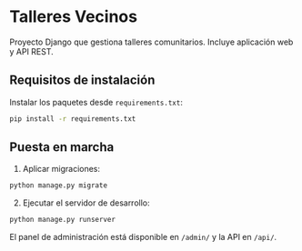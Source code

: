 # Talleres Vecinos

Proyecto Django que gestiona talleres comunitarios. Incluye aplicación web y API REST.

## Requisitos de instalación

Instalar los paquetes desde `requirements.txt`:

```bash
pip install -r requirements.txt
```

## Puesta en marcha

1. Aplicar migraciones:

```bash
python manage.py migrate
```

2. Ejecutar el servidor de desarrollo:

```bash
python manage.py runserver
```

El panel de administración está disponible en `/admin/` y la API en `/api/`.
